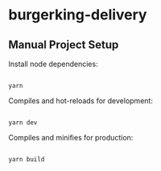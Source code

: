 # burgerking-delivery
  

## Manual Project Setup


Install node dependencies:

  

```Shell

yarn

```

  

Compiles and hot-reloads for development:

  

```Shell

yarn dev

```

  

Compiles and minifies for production:

  

```Shell

yarn build

```

  